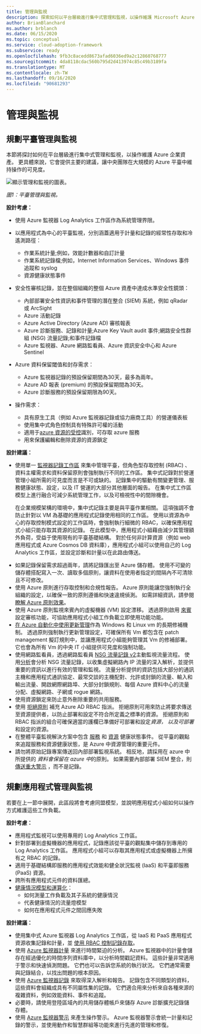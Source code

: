 ```yaml
---
title: 管理與監視
description: 探索如何以平台層級進行集中式管理和監視，以操作維護 Microsoft Azure 的企業資產。
author: BrianBlanchard
ms.author: brblanch
ms.date: 06/15/2020
ms.topic: conceptual
ms.service: cloud-adoption-framework
ms.subservice: ready
ms.openlocfilehash: 9fb3c8acedd8673afad6036ed9a2c12860768777
ms.sourcegitcommit: 4da8118cdac560b795d2d413974c85c49b3189fa
ms.translationtype: MT
ms.contentlocale: zh-TW
ms.lasthandoff: 09/16/2020
ms.locfileid: "90681293"
---
```

# <a name="management-and-monitoring"></a>管理與監視

## <a name="plan-platform-management-and-monitoring"></a>規劃平臺管理與監視

本節將探討如何在平台層級進行集中式管理和監視，以操作維護 Azure 企業資產。 更具體來說，它會提供主要的建議，讓中央團隊在大規模的 Azure 平臺中維持操作的可見度。

![顯示管理和監視的圖表。](./media/management-and-monitoring.png)

_圖1：平臺管理與監視。_

<!-- cSpell:ignore syslogs SIEM -->

**設計考慮：**

- 使用 Azure 監視器 Log Analytics 工作區作為系統管理界限。
- 以應用程式為中心的平臺監視，分別涵蓋適用于計量和記錄的經常性存取和冷遙測路徑：
  - 作業系統計量;例如，效能計數器和自訂計量
  - 作業系統記錄檔;例如，Internet Information Services、Windows 事件追蹤和 syslog
  - 資源健康狀態事件
- 安全性審核記錄，並在整個組織的整個 Azure 資產中達成水準安全性鏡頭：
  - 內部部署安全性資訊和事件管理的潛在整合 (SIEM) 系統，例如 qRadar 或 ArcSight
  - Azure 活動記錄
  - Azure Active Directory (Azure AD) 審核報表
  - Azure 診斷服務、記錄和計量;Azure Key Vault audit 事件;網路安全性群組 (NSG) 流量記錄;和事件記錄檔
  - Azure 監視器、Azure 網路監看員、Azure 資訊安全中心和 Azure Sentinel
- Azure 資料保留閾值和封存需求：
  - Azure 監視器記錄的預設保留期間為30天，最多為兩年。
  - Azure AD 報表 (premium) 的預設保留期間為30天。
  - Azure 診斷服務的預設保留期限為90天。

- 操作需求：
  - 具有原生工具（例如 Azure 監視器記錄或協力廠商工具）的營運儀表板
  - 使用集中式角色控制具有特殊許可權的活動
  - 適用于[azure 資源的受控](/azure/active-directory/managed-identities-azure-resources/overview)識別，可存取 azure 服務
  - 用來保護編輯和刪除資源的資源鎖定

**設計建議：**

- 使用單一 [監視器記錄工作區](/azure/azure-monitor/platform/design-logs-deployment) 來集中管理平臺，但角色型存取控制 (RBAC) 、資料主權需求和資料保留原則會強制執行不同的工作區。 集中式記錄對於營運管理小組所需的可見度而言是不可或缺的。 記錄集中的驅動有關變更管理、服務健康狀態、設定，以及 IT 營運的大部分其他層面的報告。 在集中式工作區模型上進行融合可減少系統管理工作，以及可檢視性中的間隙機會。

    在企業規模架構的環境中，集中式記錄主要是與平臺作業相關。 這項強調不會防止針對以 VM 為基礎的應用程式記錄使用相同的工作區。 使用以資源為中心的存取控制模式設定的工作區時，會強制執行細微的 RBAC，以確保應用程式小組只能存取其資源的記錄。 在此模型中，應用程式小組藉由減少其管理額外負荷，受益于使用現有的平臺基礎結構。 對於任何非計算資源（例如 web 應用程式或 Azure Cosmos DB 資料庫），應用程式小組可以使用自己的 Log Analytics 工作區，並設定診斷和計量以在此路由傳送。

<!-- docsTest:ignore WORM -->

- 如果記錄保留需求超過兩年，請將記錄匯出至 Azure 儲存體。 使用不可變的儲存體搭配寫入一次、讀取多個原則，讓資料在使用者指定的間隔內不可清除且不可修改。
- 使用 Azure 原則進行存取控制和合規性報告。 Azure 原則能讓您強制執行全組織的設定，以確保一致的原則遵循和快速違規偵測。 如需詳細資訊，請參閱 [瞭解 Azure 原則效果](/azure/governance/policy/concepts/effects)。
- 使用 Azure 原則監視來賓內的虛擬機器 (VM) 設定漂移。 透過原則啟用 [來賓](/azure/governance/policy/concepts/guest-configuration) 設定審核功能，可協助應用程式小組工作負載立即使用功能功能。
- [在 Azure 自動化中使用更新管理](/azure/automation/automation-update-management)作為 Windows 和 Linux vm 的長期修補機制。 透過原則強制執行更新管理設定，可確保所有 Vm 都包含在 patch management 擬訂規則中，並讓應用程式小組能夠管理其 Vm 的修補部署。 它也會為所有 Vm 的中央 IT 小組提供可見度和強制功能。
- 使用網路監看員，透過網路監看員 [NSG 流量記錄 v2](/azure/network-watcher/network-watcher-nsg-flow-logging-overview)主動監視流量流程。 使用[分析](/azure/network-watcher/traffic-analytics)會分析 NSG 流量記錄，以收集虛擬網路內 IP 流量的深入解析，並提供重要的資訊以進行有效的管理和監視。 流量分析提供的資訊包括大部分的通訊主機和應用程式通訊協定、最常交談的主機配對、允許或封鎖的流量、輸入和輸出流量、開啟網際網路埠、大部分封鎖規則、每個 Azure 資料中心的流量分配、虛擬網路、子網或 rogue 網路。
- 使用資源鎖定來防止意外刪除重要的共用服務。
- 使用 [拒絕原則](/azure/governance/policy/concepts/effects#deny) 補充 Azure AD RBAC 指派。 拒絕原則可用來防止將要求傳送至資源提供者，以防止部署和設定不符合所定義之標準的資源。 拒絕原則和 RBAC 指派的組合可確保適當的護欄已準備好可部署和設定*資源，* *以及可部署*和設定的資源。
- 在整體平臺監視解決方案中包含 [服務](/azure/service-health/service-health-overview) 和 [資源](/azure/service-health/resource-health-overview) 健康狀態事件。 從平臺的觀點來追蹤服務和資源健康狀態，是 Azure 中資源管理的重要元件。
- 請勿將原始記錄專案傳送回內部部署監視系統。 相反地，請採用在 azure 中所提供的 *資料會保留在 azure 中*的原則。 如果需要內部部署 SIEM 整合，則 [傳送重大警示](/azure/security-center/continuous-export) ，而不是記錄。

## <a name="plan-for-app-management-and-monitoring"></a>規劃應用程式管理與監視

若要在上一節中展開，此區段將會考慮同盟模型，並說明應用程式小組如何以操作方式維護這些工作負載。

**設計考慮：**

- 應用程式監視可以使用專用的 Log Analytics 工作區。
- 針對部署到虛擬機器的應用程式，記錄應該從平臺的觀點集中儲存到專用的 Log Analytics 工作區。 應用程式小組可以存取其應用程式或虛擬機器上所擁有之 RBAC 的記錄。
- 適用于基礎結構即服務的應用程式效能和健全狀況監視 (IaaS) 和平臺即服務 (PaaS) 資源。
- 跨所有應用程式元件的資料匯總。
- [健康情況模型和運算化](../..//manage/monitor/cloud-models-monitor-overview.md)：
  - 如何測量工作負載及其子系統的健康情況
  - 代表健康情況的流量燈模型
  - 如何在應用程式元件之間回應失敗

**設計建議：**

- 使用集中式 Azure 監視器 Log Analytics 工作區，從 IaaS 和 PaaS 應用程式資源收集記錄和計量，並 [使用 RBAC 控制記錄存取](/azure/azure-monitor/platform/design-logs-deployment#access-control-overview)。
- 使用 [Azure 監視器計量](/azure/azure-monitor/platform/data-platform-metrics) 來進行時間緊迫的分析。 Azure 監視器中的計量會儲存在經過優化的時間序列資料庫中，以分析時間戳記資料。 這些計量非常適用于警示和快速偵測問題。 它們也可以告訴您系統的執行狀況。 它們通常需要與記錄結合，以找出問題的根本原因。
- 使用 [Azure 監視器記錄](/azure/azure-monitor/platform/data-platform-logs) 來取得深入解析和報告。 記錄包含不同類型的資料，這些資料會組織成具有不同屬性集的記錄。 它們適合用來分析來自各種來源的複雜資料，例如效能資料、事件和追蹤。
- 必要時，請使用登陸區域內的共用儲存體帳戶來儲存 Azure 診斷擴充記錄儲存體。
- 使用 [Azure 監視器警示](/azure/azure-monitor/platform/alerts-overview) 來產生操作警示。 Azure 監視器警示會統一計量和記錄的警示，並使用動作和智慧群組等功能來進行先進的管理和修復。
